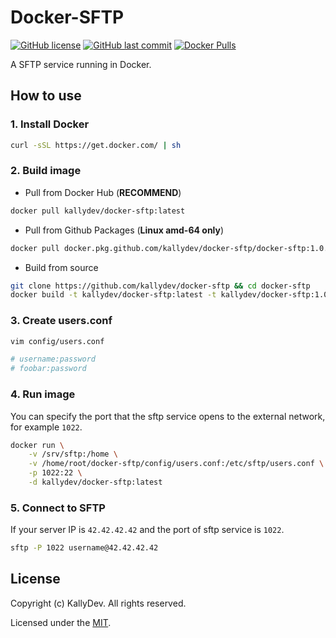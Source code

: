 # Docker-SFTP

[![GitHub license](https://img.shields.io/github/license/kallydev/docker-sftp?style=flat-square)](LICENSE)
[![GitHub last commit](https://img.shields.io/github/last-commit/kallydev/docker-sftp?style=flat-square)](https://github.com/kallydev/docker-sftp/commits/master)
[![Docker Pulls](https://img.shields.io/docker/pulls/kallydev/docker-sftp?style=flat-square&logo=docker)](https://hub.docker.com/r/kallydev/docker-sftp)

A SFTP service running in Docker.

## How to use

### 1. Install Docker

```bash
curl -sSL https://get.docker.com/ | sh
```

### 2. Build image

- Pull from Docker Hub (**RECOMMEND**)

```bash
docker pull kallydev/docker-sftp:latest
```

- Pull from Github Packages (**Linux amd-64 only**)

```bash
docker pull docker.pkg.github.com/kallydev/docker-sftp/docker-sftp:1.0.1
```

- Build from source

```bash
git clone https://github.com/kallydev/docker-sftp && cd docker-sftp
docker build -t kallydev/docker-sftp:latest -t kallydev/docker-sftp:1.0.1 .
```

### 3. Create users.conf

```bash
vim config/users.conf

# username:password
# foobar:password
```

### 4. Run image

You can specify the port that the sftp service opens to the external network, for example `1022`.

```bash
docker run \
    -v /srv/sftp:/home \
    -v /home/root/docker-sftp/config/users.conf:/etc/sftp/users.conf \
    -p 1022:22 \
    -d kallydev/docker-sftp:latest
```

### 5. Connect to SFTP

If your server IP is `42.42.42.42` and the port of sftp service is `1022`.

```bash
sftp -P 1022 username@42.42.42.42
```

## License

Copyright (c) KallyDev. All rights reserved.

Licensed under the [MIT](LICENSE).

